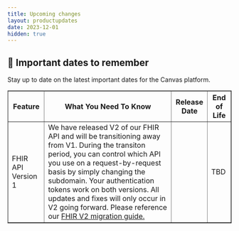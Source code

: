 ```yaml
---
title: Upcoming changes
layout: productupdates	
date: 2023-12-01
hidden: true
---
```




## 📆 Important dates to remember
Stay up to date on the latest important dates for the Canvas platform.

<table border="1">
  <thead>
    <tr>
      <th>Feature</th>
      <th>What You Need To Know</th>
      <th>Release Date</th>
      <th>End of Life</th>
    </tr>
  </thead>
  <tbody>
    <tr>
      <td>FHIR API Version 1</td>
      <td>We have released V2 of our FHIR API and will be transitioning away from V1. During the transiton period, you can control which API you use on a request-by-request basis by simply changing the subdomain. Your authentication tokens work on both versions. All updates and fixes will only occur in V2 going forward. Please reference our <a href="/guides/fhir-v2-migration-guide/">FHIR V2 migration guide.</a></td>
      <td></td>
      <td>TBD</td>
    </tr>
  </tbody>
</table>

